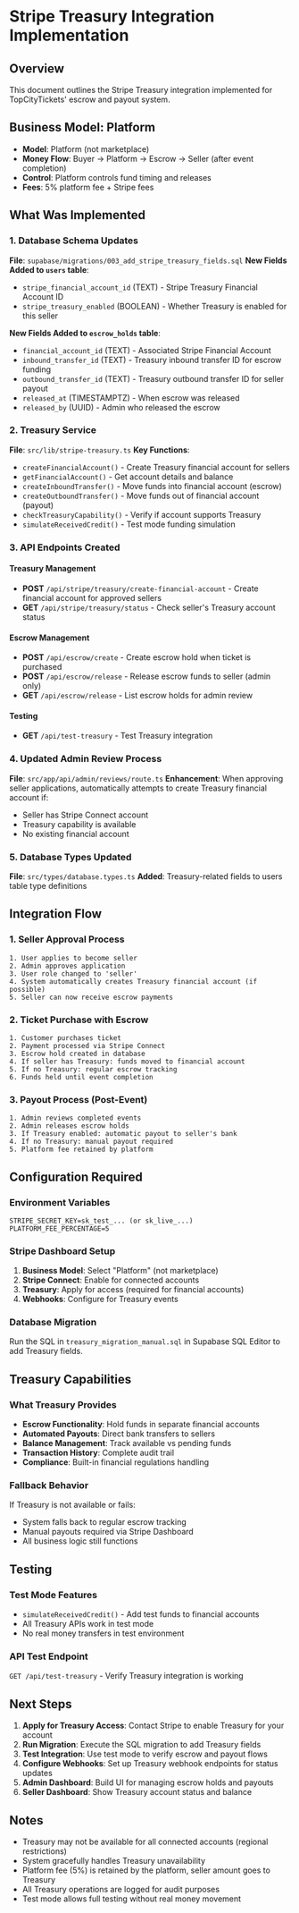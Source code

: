 # Stripe Treasury Integration Implementation

## Overview
This document outlines the Stripe Treasury integration implemented for TopCityTickets' escrow and payout system.

## Business Model: Platform
- **Model**: Platform (not marketplace)
- **Money Flow**: Buyer → Platform → Escrow → Seller (after event completion)
- **Control**: Platform controls fund timing and releases
- **Fees**: 5% platform fee + Stripe fees

## What Was Implemented

### 1. Database Schema Updates
**File**: `supabase/migrations/003_add_stripe_treasury_fields.sql`
**New Fields Added to `users` table**:
- `stripe_financial_account_id` (TEXT) - Stripe Treasury Financial Account ID
- `stripe_treasury_enabled` (BOOLEAN) - Whether Treasury is enabled for this seller

**New Fields Added to `escrow_holds` table**:
- `financial_account_id` (TEXT) - Associated Stripe Financial Account
- `inbound_transfer_id` (TEXT) - Treasury inbound transfer ID for escrow funding
- `outbound_transfer_id` (TEXT) - Treasury outbound transfer ID for seller payout
- `released_at` (TIMESTAMPTZ) - When escrow was released
- `released_by` (UUID) - Admin who released the escrow

### 2. Treasury Service
**File**: `src/lib/stripe-treasury.ts`
**Key Functions**:
- `createFinancialAccount()` - Create Treasury financial account for sellers
- `getFinancialAccount()` - Get account details and balance
- `createInboundTransfer()` - Move funds into financial account (escrow)
- `createOutboundTransfer()` - Move funds out of financial account (payout)
- `checkTreasuryCapability()` - Verify if account supports Treasury
- `simulateReceivedCredit()` - Test mode funding simulation

### 3. API Endpoints Created

#### Treasury Management
- **POST** `/api/stripe/treasury/create-financial-account` - Create financial account for approved sellers
- **GET** `/api/stripe/treasury/status` - Check seller's Treasury account status

#### Escrow Management  
- **POST** `/api/escrow/create` - Create escrow hold when ticket is purchased
- **POST** `/api/escrow/release` - Release escrow funds to seller (admin only)
- **GET** `/api/escrow/release` - List escrow holds for admin review

#### Testing
- **GET** `/api/test-treasury` - Test Treasury integration

### 4. Updated Admin Review Process
**File**: `src/app/api/admin/reviews/route.ts`
**Enhancement**: When approving seller applications, automatically attempts to create Treasury financial account if:
- Seller has Stripe Connect account
- Treasury capability is available
- No existing financial account

### 5. Database Types Updated
**File**: `src/types/database.types.ts`
**Added**: Treasury-related fields to users table type definitions

## Integration Flow

### 1. Seller Approval Process
```
1. User applies to become seller
2. Admin approves application
3. User role changed to 'seller'
4. System automatically creates Treasury financial account (if possible)
5. Seller can now receive escrow payments
```

### 2. Ticket Purchase with Escrow
```
1. Customer purchases ticket
2. Payment processed via Stripe Connect
3. Escrow hold created in database
4. If seller has Treasury: funds moved to financial account
5. If no Treasury: regular escrow tracking
6. Funds held until event completion
```

### 3. Payout Process (Post-Event)
```
1. Admin reviews completed events
2. Admin releases escrow holds
3. If Treasury enabled: automatic payout to seller's bank
4. If no Treasury: manual payout required
5. Platform fee retained by platform
```

## Configuration Required

### Environment Variables
```
STRIPE_SECRET_KEY=sk_test_... (or sk_live_...)
PLATFORM_FEE_PERCENTAGE=5
```

### Stripe Dashboard Setup
1. **Business Model**: Select "Platform" (not marketplace)
2. **Stripe Connect**: Enable for connected accounts
3. **Treasury**: Apply for access (required for financial accounts)
4. **Webhooks**: Configure for Treasury events

### Database Migration
Run the SQL in `treasury_migration_manual.sql` in Supabase SQL Editor to add Treasury fields.

## Treasury Capabilities

### What Treasury Provides
- **Escrow Functionality**: Hold funds in separate financial accounts
- **Automated Payouts**: Direct bank transfers to sellers
- **Balance Management**: Track available vs pending funds
- **Transaction History**: Complete audit trail
- **Compliance**: Built-in financial regulations handling

### Fallback Behavior
If Treasury is not available or fails:
- System falls back to regular escrow tracking
- Manual payouts required via Stripe Dashboard
- All business logic still functions

## Testing

### Test Mode Features
- `simulateReceivedCredit()` - Add test funds to financial accounts
- All Treasury APIs work in test mode
- No real money transfers in test environment

### API Test Endpoint
`GET /api/test-treasury` - Verify Treasury integration is working

## Next Steps

1. **Apply for Treasury Access**: Contact Stripe to enable Treasury for your account
2. **Run Migration**: Execute the SQL migration to add Treasury fields
3. **Test Integration**: Use test mode to verify escrow and payout flows
4. **Configure Webhooks**: Set up Treasury webhook endpoints for status updates
5. **Admin Dashboard**: Build UI for managing escrow holds and payouts
6. **Seller Dashboard**: Show Treasury account status and balance

## Notes

- Treasury may not be available for all connected accounts (regional restrictions)
- System gracefully handles Treasury unavailability
- Platform fee (5%) is retained by the platform, seller amount goes to Treasury
- All Treasury operations are logged for audit purposes
- Test mode allows full testing without real money movement
